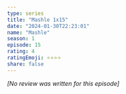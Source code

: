 ```yaml
---
type: series
title: "Mashle 1x15"
date: "2024-01-30T22:23:01"
name: "Mashle"
season: 1
episode: 15
rating: 4
ratingEmoji: ⭐️⭐️⭐️⭐️
share: false
---
```


_[No review was written for this episode]_
